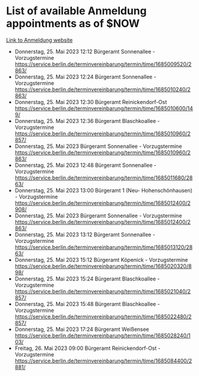 # List of available Anmeldung appointments as of $NOW
[Link to Anmeldung website](https://service.berlin.de/terminvereinbarung/termin/tag.php?termin=1&anliegen[]=120686&dienstleisterlist=122210,122217,327316,122219,327312,122227,327314,122231,327346,122243,327348,122254,122252,329742,122260,329745,122262,329748,122271,327278,122273,327274,122277,327276,330436,122280,327294,122282,327290,122284,327292,122291,327270,122285,327266,122286,327264,122296,327268,150230,329760,122297,327286,122294,327284,122312,329763,122314,329775,122304,327330,122311,327334,122309,327332,317869,122281,327352,122279,329772,122283,122276,327324,122274,327326,122267,329766,122246,327318,122251,327320,122257,327322,122208,327298,122226,327300&herkunft=http%3A%2F%2Fservice.berlin.de%2Fdienstleistung%2F120686%2F)
- Donnerstag, 25. Mai 2023 12:12 Bürgeramt Sonnenallee - Vorzugstermine https://service.berlin.de/terminvereinbarung/termin/time/1685009520/2863/
- Donnerstag, 25. Mai 2023 12:24 Bürgeramt Sonnenallee - Vorzugstermine https://service.berlin.de/terminvereinbarung/termin/time/1685010240/2863/
- Donnerstag, 25. Mai 2023 12:30 Bürgeramt Reinickendorf-Ost https://service.berlin.de/terminvereinbarung/termin/time/1685010600/149/
- Donnerstag, 25. Mai 2023 12:36 Bürgeramt Blaschkoallee - Vorzugstermine https://service.berlin.de/terminvereinbarung/termin/time/1685010960/2857/
- Donnerstag, 25. Mai 2023  Bürgeramt Sonnenallee - Vorzugstermine https://service.berlin.de/terminvereinbarung/termin/time/1685010960/2863/
- Donnerstag, 25. Mai 2023 12:48 Bürgeramt Sonnenallee - Vorzugstermine https://service.berlin.de/terminvereinbarung/termin/time/1685011680/2863/
- Donnerstag, 25. Mai 2023 13:00 Bürgeramt 1 (Neu- Hohenschönhausen) - Vorzugstermine https://service.berlin.de/terminvereinbarung/termin/time/1685012400/2908/
- Donnerstag, 25. Mai 2023  Bürgeramt Sonnenallee - Vorzugstermine https://service.berlin.de/terminvereinbarung/termin/time/1685012400/2863/
- Donnerstag, 25. Mai 2023 13:12 Bürgeramt Sonnenallee - Vorzugstermine https://service.berlin.de/terminvereinbarung/termin/time/1685013120/2863/
- Donnerstag, 25. Mai 2023 15:12 Bürgeramt Köpenick - Vorzugstermine https://service.berlin.de/terminvereinbarung/termin/time/1685020320/898/
- Donnerstag, 25. Mai 2023 15:24 Bürgeramt Blaschkoallee - Vorzugstermine https://service.berlin.de/terminvereinbarung/termin/time/1685021040/2857/
- Donnerstag, 25. Mai 2023 15:48 Bürgeramt Blaschkoallee - Vorzugstermine https://service.berlin.de/terminvereinbarung/termin/time/1685022480/2857/
- Donnerstag, 25. Mai 2023 17:24 Bürgeramt Weißensee https://service.berlin.de/terminvereinbarung/termin/time/1685028240/103/
- Freitag, 26. Mai 2023 09:00 Bürgeramt Reinickendorf-Ost - Vorzugstermine https://service.berlin.de/terminvereinbarung/termin/time/1685084400/2881/
